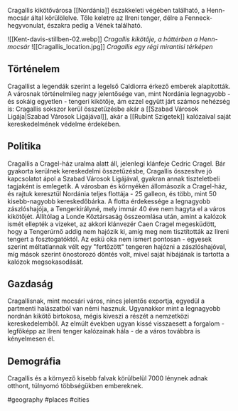 Cragallis kikötővárosa [[Nordánia]] északkeleti végében található, a Henn-mocsár által körülölelve. Tőle keletre az Ilreni tenger, délre a Fenneck-hegyvonulat, északra pedig a Vének található.

![[Kent-davis-stillben-02.webp]]
*Cragallis kikötője, a háttérben a Henn-mocsár*
![[Cragallis_location.jpg]]
*Cragallis egy régi mirantisi térképen*

## Történelem

Cragallist a legendák szerint a legelső Caldiorra érkező emberek alapították. A városnak történelmileg nagy jelentősége van, mint Nordánia legnagyobb - és sokáig egyetlen - tengeri kikötője, ám ezzel együtt járt számos nehézség is: Cragallis sokszor kerül összetűzésbe akár a [[Szabad Városok Ligája|Szabad Városok Ligájával]], akár a [[Rubint Szigetek]] kalózaival saját kereskedelmének védelme érdekében.

## Politika

Cragallis a Cragel-ház uralma alatt áll, jelenlegi klánfeje Cedric Cragel. Bár gyakorta kerülnek kereskedelmi összetűzésbe, Cragallis összesítve jó kapcsolatot ápol a Szabad Városok Ligájával, gyakran annak tiszteletbeli tagjaként is emlegetik. A városban és környékén állomásozik a Cragel-ház, és rajtuk keresztül Nordánia teljes flottája - 25 galleon, és több, mint 50 kisebb-nagyobb kereskedőbárka.
A flotta érdekessége a legnagyobb zászlóshajója, a Tengerkirályné, mely immár 40 éve nem hagyta el a város kikötőjét. Állítólag a Londe Köztársaság összeomlása után, amint a kalózok ismét ellepték a vizeket, az akkori klánvezér Caen Cragel megesküdött, hogy a Tengerúrnő addig nem hajózik ki, amíg meg nem tisztították az Ilreni tengert a fosztogatóktól. Az eskü oka nem ismert pontosan - egyesek szerint méltatlannak vélt egy "fertőzött" tengeren hajózni a zászlóshajóval, míg mások szerint önostorozó döntés volt, mivel saját hibájának is tartotta a kalózok megsokasodását.

## Gazdaság

Cragallisnak, mint mocsári város, nincs jelentős exportja, egyedül a partmenti halászatból van némi hasznuk. Ugyanakkor mint a legnagyobb nordnán kikötő birtokosa, mégis kiveszi a részét a nemzetközi kereskedelemből. Az elmúlt években ugyan kissé visszaesett a forgalom - legfőképp az Ilreni tenger kalózainak hála - de a város továbbra is kényelmesen él.

## Demográfia

Cragallis és a környező kisebb falvak körülbelül 7000 lénynek adnak otthont, túlnyomó többségükben embereknek.

#geography #places #cities 